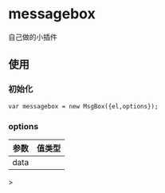 # messagebox #
自己做的小插件

## 使用 ##

### 初始化 ###
`var messagebox = new MsgBox({el,options});`

### options ###
<table>
	<thead>
		<tr>
			<th>参数</th><th>值类型</th>
		</tr>
	</thead>
	<tbody>
		<tr>
			<td>data</td>
		</tr>
	</tbody>
</table>>


